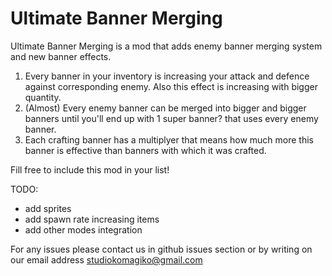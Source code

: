 # Ultimate Banner Merging

Ultimate Banner Merging is a mod that adds enemy banner merging system and new banner effects.

1. Every banner in your inventory is increasing your attack and defence against corresponding enemy. Also this effect is increasing with bigger quantity.
2. (Almost) Every enemy banner can be merged into bigger and bigger banners until you'll end up with 1 super banner? that uses every enemy banner.
3. Each crafting banner has a multiplyer that means how much more this banner is effective than banners with which it was crafted.

Fill free to include this mod in your list! 

TODO:
 - add sprites
 - add spawn rate increasing items
 - add other modes integration

For any issues please contact us in github issues section or by writing on our email address studiokomagiko@gmail.com
